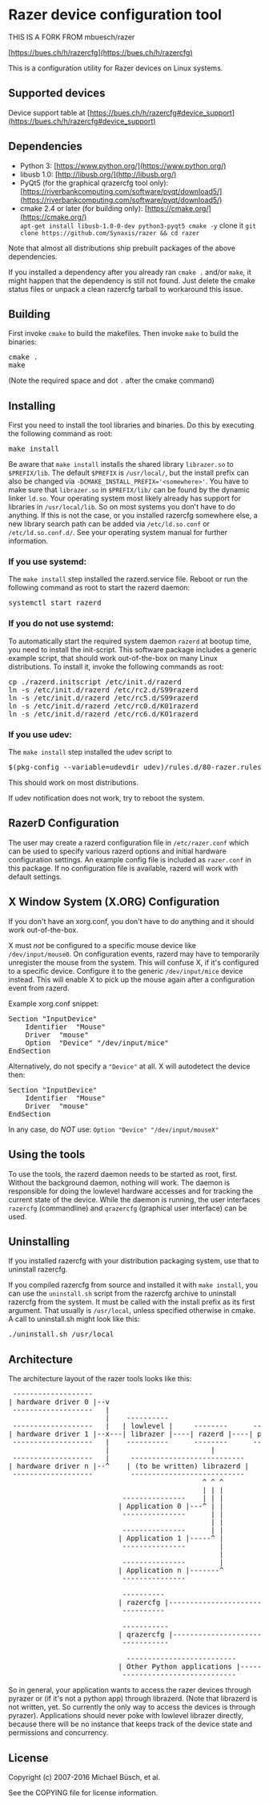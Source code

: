 Razer device configuration tool
===============================
THIS IS A FORK FROM mbuesch/razer

[https://bues.ch/h/razercfg](https://bues.ch/h/razercfg)

This is a configuration utility for Razer devices on Linux systems.

Supported devices
-----------------

Device support table at [https://bues.ch/h/razercfg#device_support](https://bues.ch/h/razercfg#device_support)

Dependencies
------------

* Python 3: [https://www.python.org/](https://www.python.org/)  
* libusb 1.0: [http://libusb.org/](http://libusb.org/)   
* PyQt5 (for the graphical qrazercfg tool only): [https://riverbankcomputing.com/software/pyqt/download5/](https://riverbankcomputing.com/software/pyqt/download5/)
* cmake 2.4 or later (for building only): [https://cmake.org/](https://cmake.org/)  
`apt-get install libusb-1.0-0-dev python3-pyqt5 cmake -y`
clone it
`git clone https://github.com/Synaxis/razer && cd razer`

Note that almost all distributions ship prebuilt packages of the
above dependencies.

If you installed a dependency after you already ran `cmake .` and/or `make`, it
might happen that the dependency is still not found. Just delete the cmake
status files or unpack a clean razercfg tarball to workaround this issue.


Building
--------

First invoke `cmake` to build the makefiles.
Then invoke `make` to build the binaries:

<pre>
cmake .
make
</pre>

(Note the required space and dot `.` after the cmake command)

Installing
----------

First you need to install the tool libraries and binaries. Do this by executing
the following command as root:

<pre>
make install
</pre>

Be aware that `make install` installs the shared library `librazer.so` to `$PREFIX/lib`.
The default `$PREFIX` is `/usr/local/`, but the install prefix can also be changed via `-DCMAKE_INSTALL_PREFIX='<somewhere>'`.
You have to make sure that `librazer.so` in `$PREFIX/lib/` can be found by the dynamic linker `ld.so`.
Your operating system most likely already has support for libraries in `/usr/local/lib`. So on most systems you don't have to do anything.
If this is not the case, or you installed razercfg somewhere else, a new library search path can be added via `/etc/ld.so.conf` or `/etc/ld.so.conf.d/`.
See your operating system manual for further information.

### If you use **systemd**:

The `make install` step installed the razerd.service file. Reboot or run the
following command as root to start the razerd daemon:

<pre>
systemctl start razerd
</pre>

### If you do **not** use systemd:

To automatically start the required system daemon `razerd` at bootup time, you
need to install the init-script. This software package includes a generic
example script, that should work out-of-the-box on many Linux distributions. To
install it, invoke the following commands as root:

<pre>
cp ./razerd.initscript /etc/init.d/razerd
ln -s /etc/init.d/razerd /etc/rc2.d/S99razerd
ln -s /etc/init.d/razerd /etc/rc5.d/S99razerd
ln -s /etc/init.d/razerd /etc/rc0.d/K01razerd
ln -s /etc/init.d/razerd /etc/rc6.d/K01razerd
</pre>

### If you use **udev**:

The `make install` step installed the udev script to
<pre>
$(pkg-config --variable=udevdir udev)/rules.d/80-razer.rules
</pre>
This should work on most distributions.

If udev notification does not work, try to reboot the system.

RazerD Configuration
--------------------

The user may create a razerd configuration file in `/etc/razer.conf` which can be
used to specify various razerd options and initial hardware configuration
settings.
An example config file is included as `razer.conf` in this package.
If no configuration file is available, razerd will work with default settings.

X Window System (X.ORG) Configuration
-------------------------------------

If you don't have an xorg.conf, you don't have to do anything and it should work
out-of-the-box.

X must _not_ be configured to a specific mouse device like `/dev/input/mouse0`. On
configuration events, razerd may have to temporarily unregister the mouse from
the system. This will confuse X, if it's configured to a specific device.
Configure it to the generic `/dev/input/mice` device instead. This will enable X
to pick up the mouse again after a configuration event from razerd.

Example xorg.conf snippet:

<pre>
Section "InputDevice"
    Identifier	"Mouse"
    Driver	"mouse"
    Option	"Device" "/dev/input/mice"
EndSection
</pre>

Alternatively, do not specify a `"Device"` at all. X will autodetect the device
then:

<pre>
Section "InputDevice"
    Identifier	"Mouse"
    Driver	"mouse"
EndSection
</pre>

In any case, do _NOT_ use: `Option "Device" "/dev/input/mouseX"`

Using the tools
---------------

To use the tools, the razerd daemon needs to be started as root, first. Without
the background daemon, nothing will work. The daemon is responsible for doing
the lowlevel hardware accesses and for tracking the current state of the device.
While the daemon is running, the user interfaces `razercfg` (commandline) and
`qrazercfg` (graphical user interface) can be used.

Uninstalling
------------

If you installed razercfg with your distribution packaging system, use that to
uninstall razercfg.

If you compiled razercfg from source and installed it with `make install`, you
can use the `uninstall.sh` script from the razercfg archive to uninstall
razercfg from the system. It must be called with the install prefix as its first
argument. That usually is `/usr/local`, unless specified otherwise in cmake. A
call to uninstall.sh might look like this:

<pre>
./uninstall.sh /usr/local
</pre>

Architecture
------------

The architecture layout of the razer tools looks like this:

<pre>
 -------------------
| hardware driver 0 |--v
 -------------------   |
                       |    ----------
 -------------------   |   | lowlevel |     --------      ---------
| hardware driver 1 |--x---| librazer |----| razerd |----| pyrazer |
 -------------------   |    ----------      --------      ---------
                       |                        |           ^ ^ ^
 -------------------   |     ---------------------------    | | |
| hardware driver n |--^    | (to be written) librazerd |   | | |
 -------------------         ---------------------------    | | |
                                              ^ ^ ^         | | |
                                              | | |         | | |
                           ---------------    | | |         | | |
                          | Application 0 |---^ | |         | | |
                           ---------------      | |         | | |
                                                | |         | | |
                           ---------------      | |         | | |
                          | Application 1 |-----^ |         | | |
                           ---------------        |         | | |
                                                  |         | | |
                           ---------------        |         | | |
                          | Application n |-------^         | | |
                           ---------------                  | | |
                                                            | | |
                           ----------                       | | |
                          | razercfg |----------------------^ | |
                           ----------                         | |
                                                              | |
                           -----------                        | |
                          | qrazercfg |-----------------------^ |
                           -----------                          |
                                                                |
                            --------------------------          |
                          | Other Python applications |---------^
                           ---------------------------
</pre>

So in general, your application wants to access the razer devices through
pyrazer or (if it's not a python app) through librazerd.
(Note that librazerd is not written, yet. So currently the only way to access
the devices is through pyrazer).
Applications should never poke with lowlevel librazer directly, because there
will be no instance that keeps track of the device state and permissions and
concurrency.

License
-------

Copyright (c) 2007-2016 Michael Büsch, et al.

See the COPYING file for license information.

